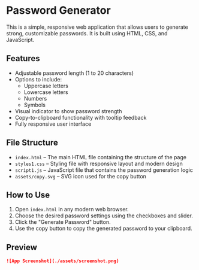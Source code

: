 # Password Generator

This is a simple, responsive web application that allows users to generate strong, customizable passwords. It is built using HTML, CSS, and JavaScript.

## Features

- Adjustable password length (1 to 20 characters)
- Options to include:
  - Uppercase letters
  - Lowercase letters
  - Numbers
  - Symbols
- Visual indicator to show password strength
- Copy-to-clipboard functionality with tooltip feedback
- Fully responsive user interface

## File Structure

- `index.html` – The main HTML file containing the structure of the page
- `styles1.css` – Styling file with responsive layout and modern design
- `script1.js` – JavaScript file that contains the password generation logic
- `assets/copy.svg` – SVG icon used for the copy button

## How to Use

1. Open `index.html` in any modern web browser.
2. Choose the desired password settings using the checkboxes and slider.
3. Click the "Generate Password" button.
4. Use the copy button to copy the generated password to your clipboard.

## Preview


```markdown
![App Screenshot](./assets/screenshot.png)
